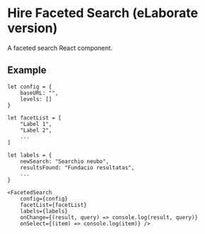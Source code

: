 # Hire Faceted Search (eLaborate version)

A faceted search React component.

## Example

	let config = {
		baseURL: "",
		levels: []
	}

	let facetList = [
		"Label 1",
		"Label 2",
		...
	]

	let labels = {
		newSearch: "Searchio neubo",
		resultsFound: "Fundacio resultatas",
		...
	}

	<FacetedSearch
		config={config}
		facetList={facetList}
		labels={labels}
		onChange={(result, query) => console.log(result, query)}
		onSelect={(item) => console.log(item)} />